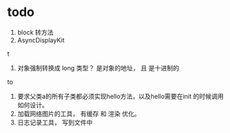 # todo


1. block  转方法
2. AsyncDisplayKit




t
1.  对象强制转换成 long 类型？ 是对象的地址， 且 是十进制的


to
1. 要求父类a的所有子类都必须实现hello方法，以及hello需要在init 的时候调用 如何设计。
2. 加载网络图片的工具， 有缓存 和 渲染 优化。
3. 日志记录工具， 写到文件中